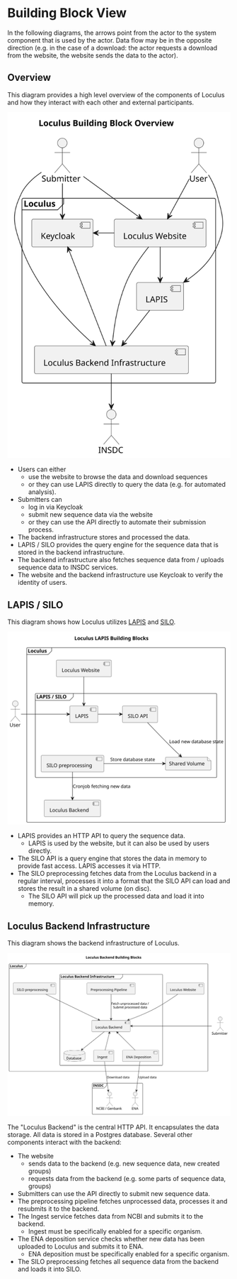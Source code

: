 # Building Block View

In the following diagrams, the arrows point from the actor to the system component that is used by the actor.
Data flow may be in the opposite direction
(e.g. in the case of a download: the actor requests a download from the website, the website sends the data to the
actor).

## Overview

This diagram provides a high level overview of the components of Loculus
and how they interact with each other and external participants.

![Building Block View](plantuml/05_level_1.svg)

* Users can either
    * use the website to browse the data and download sequences
    * or they can use LAPIS directly to query the data (e.g. for automated analysis).
* Submitters can 
  * log in via Keycloak 
  * submit new sequence data via the website
  * or they can use the API directly to automate their submission process.
* The backend infrastructure stores and processed the data.
* LAPIS / SILO provides the query engine for the sequence data that is stored in the backend infrastructure.
* The backend infrastructure also fetches sequence data from / uploads sequence data to INSDC services.
* The website and the backend infrastructure use Keycloak to verify the identity of users.

## LAPIS / SILO

This diagram shows how Loculus utilizes 
[LAPIS](https://github.com/GenSpectrum/LAPIS) and
[SILO](https://github.com/GenSpectrum/LAPIS-SILO).

![LAPIS / SILO](plantuml/05_level_2_lapis.svg)

* LAPIS provides an HTTP API to query the sequence data.
  * LAPIS is used by the website, but it can also be used by users directly. 
* The SILO API is a query engine that stores the data in memory to provide fast access.
  LAPIS accesses it via HTTP. 
* The SILO preprocessing fetches data from the Loculus backend in a regular interval,
  processes it into a format that the SILO API can load and stores the result in a shared volume (on disc).
  * The SILO API will pick up the processed data and load it into memory.

## Loculus Backend Infrastructure

This diagram shows the backend infrastructure of Loculus.

![Backend Infrastructure](plantuml/05_level_2_backend.svg)

The "Loculus Backend" is the central HTTP API.
It encapsulates the data storage.
All data is stored in a Postgres database.
Several other components interact with the backend:
* The website
  * sends data to the backend (e.g. new sequence data, new created groups)
  * requests data from the backend (e.g. some parts of sequence data, groups)
* Submitters can use the API directly to submit new sequence data.
* The preprocessing pipeline fetches unprocessed data, processes it and resubmits it to the backend.
* The Ingest service fetches data from NCBI and submits it to the backend.
  * Ingest must be specifically enabled for a specific organism.
* The ENA deposition service checks whether new data has been uploaded to Loculus and submits it to ENA.
  * ENA deposition must be specifically enabled for a specific organism.
* The SILO preprocessing fetches all sequence data from the backend and loads it into SILO.

